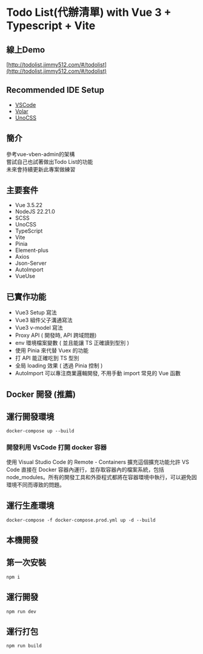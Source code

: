 # Todo List(代辦清單) with Vue 3 + Typescript + Vite

## 線上Demo

[http://todolist.jimmy512.com/#/todolist](http://todolist.jimmy512.com/#/todolist)

## Recommended IDE Setup

- [VSCode](https://code.visualstudio.com/)
- [Volar](https://marketplace.visualstudio.com/items?itemName=johnsoncodehk.volar)
- [UnoCSS](https://marketplace.visualstudio.com/items?itemName=antfu.unocss)

## 簡介

參考vue-vben-admin的架構  
嘗試自己也試著做出Todo List的功能  
未來會持續更新此專案做練習

## 主要套件

- Vue 3.5.22
- NodeJS 22.21.0
- SCSS
- UnoCSS
- TypeScript
- Vite
- Pinia
- Element-plus
- Axios
- Json-Server
- AutoImport
- VueUse

## 已實作功能

- Vue3 Setup 寫法
- Vue3 組件父子溝通寫法
- Vue3 v-model 寫法
- Proxy API ( 開發時, API 跨域問題)
- env 環境檔案變數 ( 並且能讓 TS 正確讀到型別 )
- 使用 Pinia 來代替 Vuex 的功能
- 打 API 能正確吃到 TS 型別
- 全局 loading 效果 ( 透過 Pinia 控制 )
- AutoImport 可以專注商業邏輯開發, 不用手動 import 常見的 Vue 函數

## Docker 開發 (推薦)

## 運行開發環境

```sh=
docker-compose up --build
```

### 開發利用 VsCode 打開 docker 容器

使用 Visual Studio Code 的 Remote - Containers 擴充這個擴充功能允許 VS Code 直接在 Docker 容器內運行，並存取容器內的檔案系統，包括 node_modules。所有的開發工具和外掛程式都將在容器環境中執行，可以避免因環境不同而導致的問題。

## 運行生產環境

```sh=
docker-compose -f docker-compose.prod.yml up -d --build
```

## 本機開發

## 第一次安裝

```sh=
npm i
```

## 運行開發

```sh=
npm run dev
```

## 運行打包

```sh=
npm run build
```
